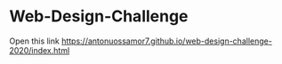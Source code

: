 # Web-Design-Challenge
Open this link https://antonuossamor7.github.io/web-design-challenge-2020/index.html

